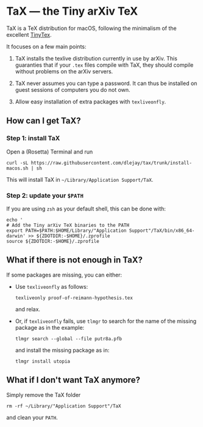 # TaX — the Tiny arXiv TeX         
  
TaX is a TeX distribution for macOS,
following the minimalism of the excellent [TinyTex](https://github.com/yihui/tinytex).

It focuses on a few main points:

1. TaX installs the texlive distribution currently in use by arXiv.
This guaranties that if your `.tex` files compile with TaX, they
should compile without problems on the arXiv servers.

2. TaX never assumes you can type a password.
It can thus be installed on guest sessions of computers you do not own.

3. Allow easy installation of extra packages with `texliveonfly`.

## How can I get TaX?
### Step 1: install TaX
Open a (Rosetta) Terminal and run

```
curl -sL https://raw.githubusercontent.com/dlejay/tax/trunk/install-macos.sh | sh
```

This will install TaX in `~/Library/Application Support/TaX`.

### Step 2: update your `$PATH`
If you are using `zsh` as your default shell,
this can be done with:

```                                 
echo '                              
# Add the Tiny arXiv TeX binaries to the PATH
export PATH=$PATH:$HOME/Library/"Application Support"/TaX/bin/x86_64-darwin' >> ${ZDOTDIR:-$HOME}/.zprofile
source ${ZDOTDIR:-$HOME}/.zprofile              
```                                 
                                    
## What if there is not enough in TaX?
If some packages are missing, you can either:
                                    
* Use `texliveonfly` as follows:                                                         
	```
	texliveonly proof-of-reimann-hypothesis.tex
	```
	and relax.
                                                                                                 
* Or, if `texliveonfly` fails, use `tlmgr` to search for the name of the missing
package as in the example:
	```
	tlmgr search --global --file putr8a.pfb
	```
	and install the missing package as in:
	```
	tlmgr install utopia
	```
## What if I don't want TaX anymore?
Simply remove the TaX folder
```
rm -rf ~/Library/"Application Support"/TaX
```
and clean your `PATH`.
